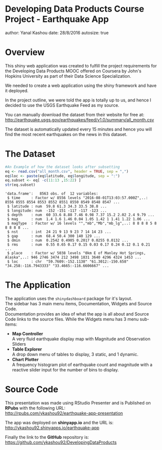 Developing Data Products Course Project - Earthquake App
========================================================
author: Yanal Kashou
date: 28/8/2016
autosize: true

Overview
========================================================
This shiny web application was created to fulfill the project requirements for the Developing Data Products MOOC offered on Coursera by John's Hopkins University as part of their Data Science Specialization.

We needed to create a web application using the shiny framework and have it deployed. 

In the project outline, we were told the app is totally up to us, and hence I decided to use the USGS Earthquake Feed as my source.

You can manually download the dataset from their website for free at:
<http://earthquake.usgs.gov/earthquakes/feed/v1.0/summary/all_month.csv> 

The dataset is automatically updated every 15 minutes and hence you will find the most recent earthquakes on the news in this dataset.


The Dataset
========================================================


```r
#An Example of how the dataset looks after subsetting
eq <- read.csv("all_month.csv", header = TRUE, sep = ",")
eq$loc <- paste(eq$latitude, eq$longitude, sep = ":")
eq.subset <- eq[ -c(11:13 ,15:22) ]
str(eq.subset)
```

```
'data.frame':	8563 obs. of  12 variables:
 $ time     : Factor w/ 8556 levels "2016-08-01T13:03:57.000Z",..: 8556 8555 8554 8553 8552 8551 8550 8549 8548 8547 ...
 $ latitude : num  59.8 61.3 34.3 33.5 38.8 ...
 $ longitude: num  -152 -151 -117 -117 -123 ...
 $ depth    : num  60 33.6 8.88 7.46 0.98 7.37 15.2 2.02 2.4 9.79 ...
 $ mag      : num  1.4 1.6 1.46 0.04 1.05 1.42 1 1.41 1.22 1.06 ...
 $ magType  : Factor w/ 16 levels "","mb","Mb","mb_lg",..: 8 8 8 8 5 8 8 8 8 8 ...
 $ nst      : int  24 21 9 13 9 23 7 14 14 23 ...
 $ gap      : num  68.4 50.4 300 140 129 ...
 $ dmin     : num  0.2542 0.4905 0.2017 0.0255 0.0132 ...
 $ rms      : num  0.55 0.65 0.17 0.15 0.03 0.17 0.24 0.12 0.1 0.21 ...
 $ place    : Factor w/ 5038 levels "0km E of Manley Hot Springs, Alaska",..: 946 2746 3474 212 3498 1831 3640 4296 4324 1453 ...
 $ loc      : chr  "59.7609:-152.1138" "61.3012:-150.658" "34.258:-116.7943333" "33.4665:-116.6606667" ...
```

The Application
========================================================

The application uses the `shinydashboard` package for it's layout.  
The sidebar has 3 main menu items, Documentation, Widgets and Source Code.  
Documentation provides an idea of what the app is all about and Source Code links to the source files. While the Widgets menu has 3 menu sub-items:  
* __Map Controller__  
A very fluid earthquake display map with Magnitude and Observation Sliders  
* __Table Explorer__  
A drop down menu of tables to display, 3 static, and 1 dynamic.  
* __Chart Plotter__  
A frequency histogram plot of earthquake count and magnitude with a reactive slider input for the number of bins to display.  



Source Code
========================================================
This presentation was made using RStudio Presenter and is Published on __RPubs__ with the following URL:  
<http://rpubs.com/ykashou92/earthquake-app-presentation>

The app was deployed on __shinyapp.io__ and the URL is:  
<http://ykashou92.shinyapps.io/earthquake-app>
  
Finally the link to the __GitHub__ repository is:  
<https://github.com/ykashou92/DevelopingDataProducts>


